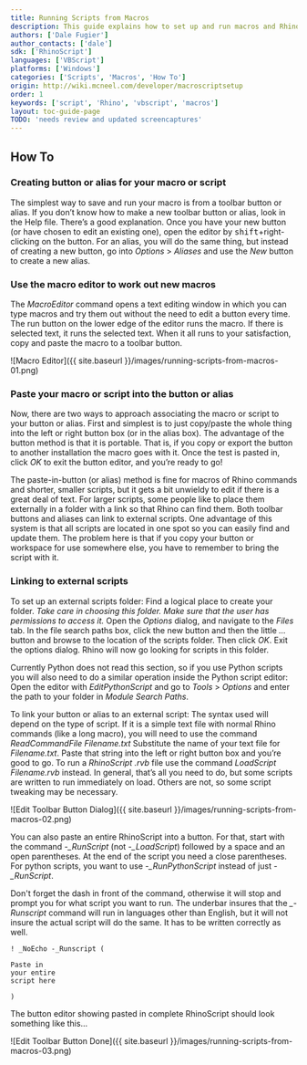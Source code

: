 ```yaml
---
title: Running Scripts from Macros
description: This guide explains how to set up and run macros and RhinoScripts.
authors: ['Dale Fugier']
author_contacts: ['dale']
sdk: ['RhinoScript']
languages: ['VBScript']
platforms: ['Windows']
categories: ['Scripts', 'Macros', 'How To']
origin: http://wiki.mcneel.com/developer/macroscriptsetup
order: 1
keywords: ['script', 'Rhino', 'vbscript', 'macros']
layout: toc-guide-page
TODO: 'needs review and updated screencaptures'
---
```


 
## How To

### Creating button or alias for your macro or script

The simplest way to save and run your macro is from a toolbar button or alias.  If you don’t know how to make a new toolbar button or alias, look in the Help file.  There’s a good explanation.  Once you have your new button (or have chosen to edit an existing one), open the editor by <kbd>shift</kbd>+right-clicking on the button.  For an alias, you will do the same thing, but instead of creating a new button, go into *Options* > *Aliases* and use the *New* button to create a new alias.

### Use the macro editor to work out new macros

The *MacroEditor* command opens a text editing window in which you can type macros and try them out without the need to edit a button every time.  The run button on the lower edge of the editor runs the macro.  If there is selected text, it runs the selected text.  When it all runs to your satisfaction, copy and paste the macro to a toolbar button.

![Macro Editor]({{ site.baseurl }}/images/running-scripts-from-macros-01.png)

### Paste your macro or script into the button or alias

Now, there are two ways to approach associating the macro or script to your button or alias.  First and simplest is to just copy/paste the whole thing into the left or right button box (or in the alias box).  The advantage of the button method is that it is portable.  That is, if you copy or export the button to another installation the macro goes with it.  Once the test is pasted in, click *OK* to exit the button editor, and you’re ready to go!

The paste-in-button (or alias) method is fine for macros of Rhino commands and shorter, smaller scripts, but it gets a bit unwieldy to edit if there is a great deal of text.  For larger scripts, some people like to place them externally in a folder with a link so that Rhino can find them.  Both toolbar buttons and aliases can link to external scripts.  One advantage of this system is that all scripts are located in one spot so you can easily find and update them.  The problem here is that if you copy your button or workspace for use somewhere else, you have to remember to bring the script with it.

### Linking to external scripts

To set up an external scripts folder: Find a logical place to create your folder.  *Take care in choosing this folder. Make sure that the user has permissions to access it.*  Open the *Options* dialog, and navigate to the *Files* tab.  In the file search paths box, click the new button and then the little *...* button and browse to the location of the scripts folder.  Then click *OK*.  Exit the options dialog. Rhino will now go looking for scripts in this folder.

Currently Python does not read this section, so if you use Python scripts you will also need to do a similar operation inside the Python script editor: Open the editor with *EditPythonScript* and go to *Tools* > *Options* and enter the path to your folder in *Module Search Paths*.

To link your button or alias to an external script: The syntax used will depend on the type of script.  If it is a simple text file with normal Rhino commands (like a long macro), you will need to use the command *ReadCommandFile Filename.txt*  Substitute the name of your text file for *Filename.txt*.  Paste that string into the left or right button box and you’re good to go.  To run a *RhinoScript .rvb* file use the command *LoadScript Filename.rvb* instead.  In general, that’s all you need to do, but some scripts are written to run immediately on load.  Others are not, so some script tweaking may be necessary.

![Edit Toolbar Button Dialog]({{ site.baseurl }}/images/running-scripts-from-macros-02.png)

You can also paste an entire RhinoScript into a button. For that, start with the command *-_RunScript* (not *-_LoadScript*) followed by a space and an open parentheses.  At the end of the script you need a close parentheses.  For python scripts, you want to use *-_RunPythonScript* instead of just *-_RunScript*.

Don't forget the dash in front of the command, otherwise it will stop and prompt you for what script you want to run.  The underbar insures that the *_-Runscript* command will run in languages other than English, but it will not insure the actual script will do the same.  It has to be written correctly as well.

```
! _NoEcho -_Runscript (

Paste in
your entire
script here

)
```

The button editor showing pasted in complete RhinoScript should look something like this...

![Edit Toolbar Button Done]({{ site.baseurl }}/images/running-scripts-from-macros-03.png)
